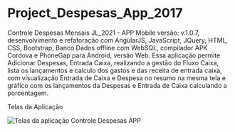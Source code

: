 # Project_Despesas_App_2017
Controle Despesas Mensais JL_2021 - APP Mobile versão: v.1.0.7, desenvolvimento e refatoração com AngularJS, JavaScript, JQuery, HTML, CSS, Bootstrap, Banco Dados offline com WebSQL, compilador APK Cordova e PhoneGap para Android, versão Web. Essa aplicação permite Adicionar Despesas, Entrada Caixa, realizando a gestão do Fluxo Caixa, lista os lançamentos e calculo dos gastos e das receita de entrada caixa, com visualização Entrada de Caixa e Despesa no resumo na mesma tela e gráfico com os lançamentos da Despesas e Entrada de Caixa calculando a porcentagem.

Telas da Aplicação

<img src="https://media-exp1.licdn.com/dms/image/C5622AQHCc0LYOSPp6w/feedshare-shrink_2048_1536/0/1615541878275?e=1618444800&v=beta&t=oVOUW9C2xI1EgTZ3JvEQ5mUGaE28fBg0Cgx4VbPkPw4" alt="Telas da aplicação Controle Despesas APP"/>

